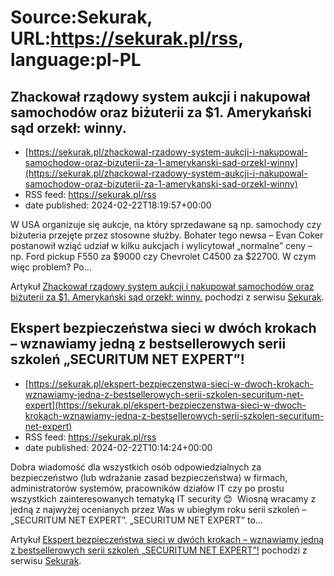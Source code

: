 # Source:Sekurak, URL:https://sekurak.pl/rss, language:pl-PL

## Zhackował rządowy system aukcji i nakupował samochodów oraz biżuterii za $1. Amerykański sąd orzekł: winny.
 - [https://sekurak.pl/zhackowal-rzadowy-system-aukcji-i-nakupowal-samochodow-oraz-bizuterii-za-1-amerykanski-sad-orzekl-winny](https://sekurak.pl/zhackowal-rzadowy-system-aukcji-i-nakupowal-samochodow-oraz-bizuterii-za-1-amerykanski-sad-orzekl-winny)
 - RSS feed: https://sekurak.pl/rss
 - date published: 2024-02-22T18:19:57+00:00

<p>W USA organizuje się aukcje, na który sprzedawane są np. samochody czy biżuteria przejęte przez stosowne służby. Bohater tego newsa &#8211; Evan Coker postanowił wziąć udział w kilku aukcjach i wylicytował &#8222;normalne&#8221; ceny &#8211; np. Ford pickup F550 za $9000 czy Chevrolet C4500 za $22700. W czym więc problem? Po...</p>
<p>Artykuł <a href="https://sekurak.pl/zhackowal-rzadowy-system-aukcji-i-nakupowal-samochodow-oraz-bizuterii-za-1-amerykanski-sad-orzekl-winny/" rel="nofollow">Zhackował rządowy system aukcji i nakupował samochodów oraz biżuterii za $1. Amerykański sąd orzekł: winny.</a> pochodzi z serwisu <a href="https://sekurak.pl" rel="nofollow">Sekurak</a>.</p>

## Ekspert bezpieczeństwa sieci w dwóch krokach – wznawiamy jedną z bestsellerowych serii szkoleń „SECURITUM NET EXPERT”!
 - [https://sekurak.pl/ekspert-bezpieczenstwa-sieci-w-dwoch-krokach-wznawiamy-jedna-z-bestsellerowych-serii-szkolen-securitum-net-expert](https://sekurak.pl/ekspert-bezpieczenstwa-sieci-w-dwoch-krokach-wznawiamy-jedna-z-bestsellerowych-serii-szkolen-securitum-net-expert)
 - RSS feed: https://sekurak.pl/rss
 - date published: 2024-02-22T10:14:24+00:00

<p>Dobra wiadomość dla wszystkich osób odpowiedzialnych za bezpieczeństwo (lub wdrażanie zasad bezpieczeństwa) w firmach, administratorów systemów, pracowników działów IT czy po prostu wszystkich zainteresowanych tematyką IT security 😊&#160; Wiosną wracamy z jedną z najwyżej ocenianych przez Was w ubiegłym roku serii szkoleń – „SECURITUM NET EXPERT”. „SECURITUM NET EXPERT” to...</p>
<p>Artykuł <a href="https://sekurak.pl/ekspert-bezpieczenstwa-sieci-w-dwoch-krokach-wznawiamy-jedna-z-bestsellerowych-serii-szkolen-securitum-net-expert/" rel="nofollow">Ekspert bezpieczeństwa sieci w dwóch krokach – wznawiamy jedną z bestsellerowych serii szkoleń „SECURITUM NET EXPERT”!</a> pochodzi z serwisu <a href="https://sekurak.pl" rel="nofollow">Sekurak</a>.</p>

